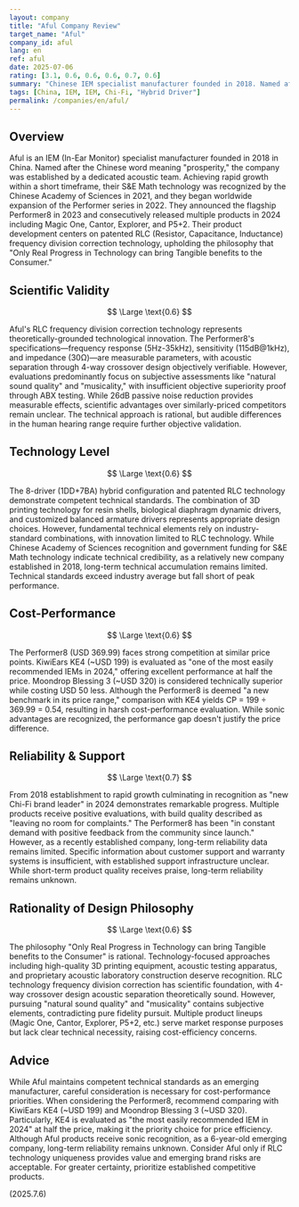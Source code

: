 ```yaml
---
layout: company
title: "Aful Company Review"
target_name: "Aful"
company_id: aful
lang: en
ref: aful
date: 2025-07-06
rating: [3.1, 0.6, 0.6, 0.6, 0.7, 0.6]
summary: "Chinese IEM specialist manufacturer founded in 2018. Named after the Chinese word for 'prosperity', showing rapid growth with high-quality in-ear monitors like the Performer8. Features patented RLC frequency division correction technology as core development focus. Released multiple acclaimed products in 2024, earning recognition as new Chi-Fi brand leader. However, being recently established, long-term reliability remains unknown."
tags: [China, IEM, IEM, Chi-Fi, "Hybrid Driver"]
permalink: /companies/en/aful/
---
```


## Overview

Aful is an IEM (In-Ear Monitor) specialist manufacturer founded in 2018 in China. Named after the Chinese word meaning "prosperity," the company was established by a dedicated acoustic team. Achieving rapid growth within a short timeframe, their S&E Math technology was recognized by the Chinese Academy of Sciences in 2021, and they began worldwide expansion of the Performer series in 2022. They announced the flagship Performer8 in 2023 and consecutively released multiple products in 2024 including Magic One, Cantor, Explorer, and P5+2. Their product development centers on patented RLC (Resistor, Capacitance, Inductance) frequency division correction technology, upholding the philosophy that "Only Real Progress in Technology can bring Tangible benefits to the Consumer."

## Scientific Validity

$$ \Large \text{0.6} $$

Aful's RLC frequency division correction technology represents theoretically-grounded technological innovation. The Performer8's specifications—frequency response (5Hz-35kHz), sensitivity (115dB@1kHz), and impedance (30Ω)—are measurable parameters, with acoustic separation through 4-way crossover design objectively verifiable. However, evaluations predominantly focus on subjective assessments like "natural sound quality" and "musicality," with insufficient objective superiority proof through ABX testing. While 26dB passive noise reduction provides measurable effects, scientific advantages over similarly-priced competitors remain unclear. The technical approach is rational, but audible differences in the human hearing range require further objective validation.

## Technology Level

$$ \Large \text{0.6} $$

The 8-driver (1DD+7BA) hybrid configuration and patented RLC technology demonstrate competent technical standards. The combination of 3D printing technology for resin shells, biological diaphragm dynamic drivers, and customized balanced armature drivers represents appropriate design choices. However, fundamental technical elements rely on industry-standard combinations, with innovation limited to RLC technology. While Chinese Academy of Sciences recognition and government funding for S&E Math technology indicate technical credibility, as a relatively new company established in 2018, long-term technical accumulation remains limited. Technical standards exceed industry average but fall short of peak performance.

## Cost-Performance

$$ \Large \text{0.6} $$

The Performer8 (USD 369.99) faces strong competition at similar price points. KiwiEars KE4 (~USD 199) is evaluated as "one of the most easily recommended IEMs in 2024," offering excellent performance at half the price. Moondrop Blessing 3 (~USD 320) is considered technically superior while costing USD 50 less. Although the Performer8 is deemed "a new benchmark in its price range," comparison with KE4 yields CP = 199 ÷ 369.99 = 0.54, resulting in harsh cost-performance evaluation. While sonic advantages are recognized, the performance gap doesn't justify the price difference.

## Reliability & Support

$$ \Large \text{0.7} $$

From 2018 establishment to rapid growth culminating in recognition as "new Chi-Fi brand leader" in 2024 demonstrates remarkable progress. Multiple products receive positive evaluations, with build quality described as "leaving no room for complaints." The Performer8 has been "in constant demand with positive feedback from the community since launch." However, as a recently established company, long-term reliability data remains limited. Specific information about customer support and warranty systems is insufficient, with established support infrastructure unclear. While short-term product quality receives praise, long-term reliability remains unknown.

## Rationality of Design Philosophy

$$ \Large \text{0.6} $$

The philosophy "Only Real Progress in Technology can bring Tangible benefits to the Consumer" is rational. Technology-focused approaches including high-quality 3D printing equipment, acoustic testing apparatus, and proprietary acoustic laboratory construction deserve recognition. RLC technology frequency division correction has scientific foundation, with 4-way crossover design acoustic separation theoretically sound. However, pursuing "natural sound quality" and "musicality" contains subjective elements, contradicting pure fidelity pursuit. Multiple product lineups (Magic One, Cantor, Explorer, P5+2, etc.) serve market response purposes but lack clear technical necessity, raising cost-efficiency concerns.

## Advice

While Aful maintains competent technical standards as an emerging manufacturer, careful consideration is necessary for cost-performance priorities. When considering the Performer8, recommend comparing with KiwiEars KE4 (~USD 199) and Moondrop Blessing 3 (~USD 320). Particularly, KE4 is evaluated as "the most easily recommended IEM in 2024" at half the price, making it the priority choice for price efficiency. Although Aful products receive sonic recognition, as a 6-year-old emerging company, long-term reliability remains unknown. Consider Aful only if RLC technology uniqueness provides value and emerging brand risks are acceptable. For greater certainty, prioritize established competitive products.

(2025.7.6)